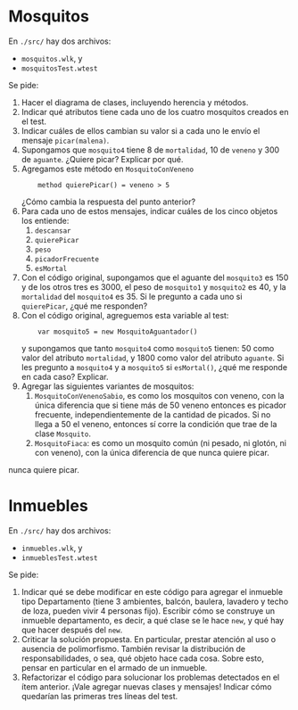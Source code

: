 # Mosquitos

En `./src/` hay dos archivos:
- `mosquitos.wlk`, y
- `mosquitosTest.wtest`

Se pide:
1. Hacer el diagrama de clases, incluyendo herencia y métodos.
1. Indicar qué atributos tiene cada uno de los cuatro mosquitos creados en el test.
1. Indicar cuáles de ellos cambian su valor si a cada uno le envío el mensaje `picar(malena)`.
1. Supongamos que `mosquito4` tiene 8 de `mortalidad`, 10 de `veneno` y 300 de `aguante`. ¿Quiere picar? Explicar por qué.
1. Agregamos este método en `MosquitoConVeneno`
    ```
        method quierePicar() = veneno > 5
    ```
    ¿Cómo cambia la respuesta del punto anterior?
1. Para cada uno de estos mensajes, indicar cuáles de los cinco objetos los entiende:
    1. `descansar`
    1. `quierePicar`
    1. `peso`
    1. `picadorFrecuente`
    1. `esMortal`
1. Con el código original, supongamos que el aguante del `mosquito3` es 150 y de los otros tres es 3000, el peso de `mosquito1` y `mosquito2` es 40, y la `mortalidad` del `mosquito4` es 35. Si le pregunto a cada uno si `quierePicar`, ¿qué me responden?
1. Con el código original, agreguemos esta variable al test:
    ```
        var mosquito5 = new MosquitoAguantador()
    ```
    y supongamos que tanto `mosquito4` como `mosquito5` tienen: 50 como valor del atributo `mortalidad`, y 1800 como valor del atributo `aguante`. Si les pregunto a `mosquito4` y a `mosquito5` si `esMortal()`, ¿qué me responde en cada caso? Explicar.
1. Agregar las siguientes variantes de mosquitos:
    1. `MosquitoConVenenoSabio`, es como los mosquitos con veneno, con la única diferencia que si tiene más de 50 veneno entonces es picador frecuente, independientemente de la cantidad de picados. Si no llega a 50 el veneno, entonces sí corre la condición que trae de la clase `Mosquito`.
    1. `MosquitoFiaca`:  es como un mosquito común (ni pesado, ni glotón, ni con veneno), con la única diferencia de que nunca quiere picar.

nunca quiere picar.

# Inmuebles
En `./src/` hay dos archivos:
- `inmuebles.wlk`, y
- `inmueblesTest.wtest`

Se pide:
1. Indicar qué se debe modificar en este código para agregar el inmueble tipo Departamento (tiene 3 ambientes, balcón, baulera, lavadero y techo de loza, pueden vivir 4 personas fijo). Escribir cómo se construye un inmueble departamento, es decir, a qué clase se le hace `new`, y qué hay que hacer después del `new`.
1. Criticar la solución propuesta. En particular, prestar atención al uso o ausencia de polimorfismo. También revisar  la distribución de responsabilidades, o sea, qué objeto hace cada cosa. Sobre esto, pensar en particular en el armado de un inmueble.
1. Refactorizar el código para solucionar los problemas detectados en el ítem anterior. ¡Vale agregar nuevas clases y mensajes! Indicar cómo quedarían las primeras tres líneas del test.  
